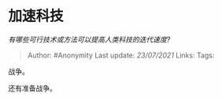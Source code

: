 # 加速科技
*有哪些可行技术或方法可以提高人类科技的迭代速度?*

> Author: #Anonymity
Last update: *23/07/2021* 
Links: 
Tags:  

 
战争。

还有准备战争。



